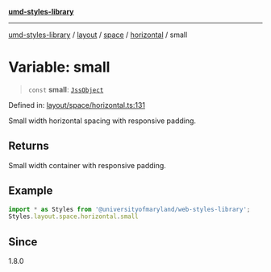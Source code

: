 [**umd-styles-library**](../../../../../../README.md)

***

[umd-styles-library](../../../../../../modules.md) / [layout](../../../../../README.md) / [space](../../../README.md) / [horizontal](../README.md) / small

# Variable: small

> `const` **small**: [`JssObject`](../../../../../../utilities/namespaces/transform/type-aliases/JssObject.md)

Defined in: [layout/space/horizontal.ts:131](https://github.com/UMD-Digital/design-system/blob/8c958a0419ab79ba8bcba0aabd12f79a69ac5834/packages/styles/source/layout/space/horizontal.ts#L131)

Small width horizontal spacing with responsive padding.

## Returns

Small width container with responsive padding.

## Example

```typescript
import * as Styles from '@universityofmaryland/web-styles-library';
Styles.layout.space.horizontal.small
```

## Since

1.8.0
